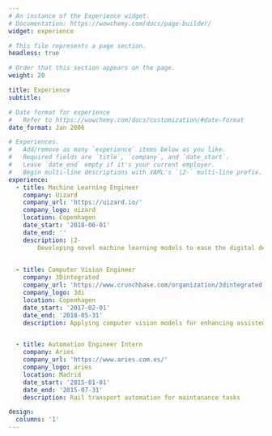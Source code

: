 ```yaml
---
# An instance of the Experience widget.
# Documentation: https://wowchemy.com/docs/page-builder/
widget: experience

# This file represents a page section.
headless: true

# Order that this section appears on the page.
weight: 20

title: Experience
subtitle:

# Date format for experience
#   Refer to https://wowchemy.com/docs/customization/#date-format
date_format: Jan 2006

# Experiences.
#   Add/remove as many `experience` items below as you like.
#   Required fields are `title`, `company`, and `date_start`.
#   Leave `date_end` empty if it's your current employer.
#   Begin multi-line descriptions with YAML's `|2-` multi-line prefix.
experience:
  - title: Machine Learning Engineer
    company: Uizard
    company_url: 'https://uizard.io/'
    company_logo: uizard
    location: Copenhagen
    date_start: '2018-06-01'
    date_end: ''
    description: |2-
        Developing novel machine learning models to ease the digital design and exploration process.
        

  - title: Computer Vision Engineer
    company: 3Dintegrated
    company_url: 'https://www.crunchbase.com/organization/3dintegrated'
    company_logo: 3di
    location: Copenhagen
    date_start: '2017-02-01'
    date_end: '2018-05-31'
    description: Applying computer vision models for enhancing assisted robot surgery.


  - title: Automation Engineer Intern
    company: Aries
    company_url: 'https://www.aries.com.es/'
    company_logo: aries
    location: Madrid
    date_start: '2015-01-01'
    date_end: '2015-07-31'
    description: Rail transport automation for maintanance tasks

design:
  columns: '1'
---
```

